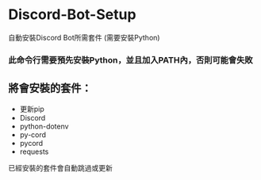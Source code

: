 # Discord-Bot-Setup
自動安裝Discord Bot所需套件 (需要安裝Python)

### 此命令行需要預先安裝Python，並且加入PATH內，否則可能會失敗
## 將會安裝的套件：
- 更新pip
- Discord
- python-dotenv
- py-cord
- pycord
- requests

已經安裝的套件會自動跳過或更新
